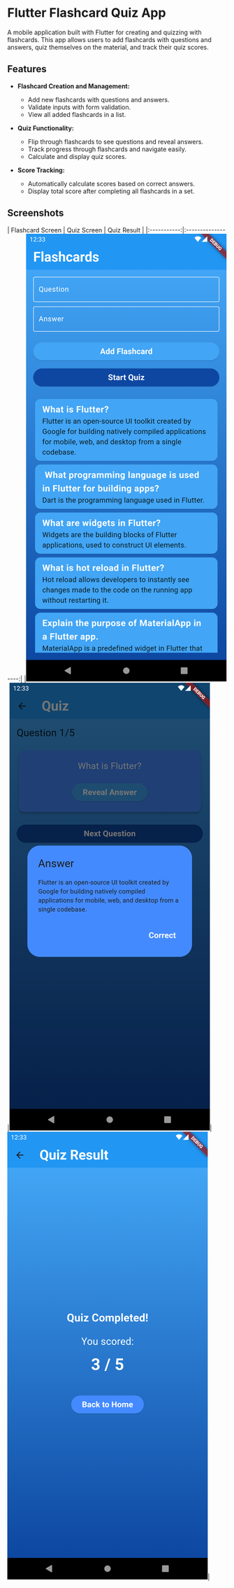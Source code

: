 # Flutter Flashcard Quiz App

A mobile application built with Flutter for creating and quizzing with flashcards. This app allows users to add flashcards with questions and answers, quiz themselves on the material, and track their quiz scores.

## Features

- **Flashcard Creation and Management:**
  - Add new flashcards with questions and answers.
  - Validate inputs with form validation.
  - View all added flashcards in a list.

- **Quiz Functionality:**
  - Flip through flashcards to see questions and reveal answers.
  - Track progress through flashcards and navigate easily.
  - Calculate and display quiz scores.

- **Score Tracking:**
  - Automatically calculate scores based on correct answers.
  - Display total score after completing all flashcards in a set.

 ## Screenshots

| Flashcard Screen | Quiz Screen | Quiz Result |
|:-----------:|:------------------:|
|![Screenshot 1](Screenshots/1.png)|![Screenshot 2](Screenshots/2.png)|![Screenshot 3](Screenshots/3.png)|
